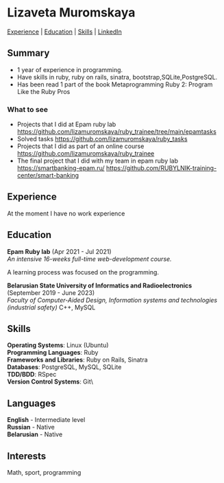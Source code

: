 # Lizaveta Muromskaya #

[Experience](#experience) | [Education](#education) | [Skills](#skills) | [LinkedIn](https://www.linkedin.com/in/lizaveta-muromskaya)


## Summary ##
- 1 year of experience in programming.
- Have skills in ruby, ruby on rails, sinatra, bootstrap,SQLite,PostgreSQL.
- Has been read 1 part of the book Metaprogramming Ruby 2: Program Like the Ruby Pros

### What to see ###
- Projects that I did at Epam ruby lab
https://github.com/lizamuromskaya/ruby_trainee/tree/main/epamtasks
- Solved tasks
https://github.com/lizamuromskaya/ruby_tasks
- Projects that I did as part of an online course
https://github.com/lizamuromskaya/ruby_trainee 
- The final project that I did with my team in epam ruby lab
https://smartbanking-epam.ru/
https://github.com/RUBYLNIK-training-center/smart-banking


## Experience ##

At the moment I have no work experience

## Education ##

**Epam Ruby lab** (Apr 2021 - Jul 2021)\
*An intensive 16-weeks full-time web-development course.*

A learning process was focused on the programming.

**Belarusian State University of Informatics and Radioelectronics** (September 2019 - June 2023)\
*Faculty of Computer-Aided Design, Information systems and technologies (industrial safety)*
С++, MySQL

## Skills ##

**Operating Systems**: Linux (Ubuntu)\
**Programming Languages**: Ruby\
**Frameworks and Libraries**: Ruby on Rails, Sinatra\
**Databases**: PostgreSQL, MySQL, SQLite\
**TDD/BDD**: RSpec\
**Version Control Systems**: Git\

## Languages ##

**English** - Intermediate level\
**Russian** - Native\
**Belarusian** - Native

## Interests ##

Math, sport, programming
